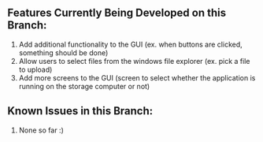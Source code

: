 ## Features Currently Being Developed on this Branch:
1. Add additional functionality to the GUI (ex. when buttons are clicked, something should be done)
1. Allow users to select files from the windows file explorer (ex. pick a file to upload)
1. Add more screens to the GUI (screen to select whether the application is running on the storage computer or not)

## Known Issues in this Branch:
1. None so far :)